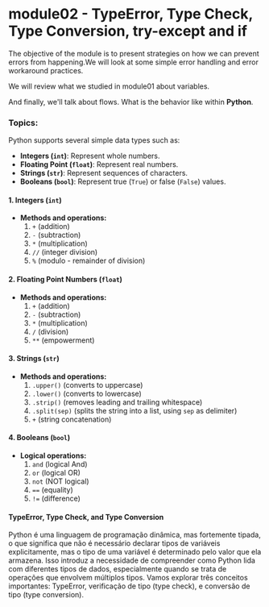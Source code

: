 # module02 - TypeError, Type Check, Type Conversion, try-except and if
The objective of the module is to present strategies on how we can prevent errors from happening.We will look at some simple error handling and error workaround practices.

We will review what we studied in module01 about variables.

And finally, we'll talk about flows. What is the behavior like within **Python**.

### Topics:
Python supports several simple data types such as:

- **Integers (`int`)**: Represent whole numbers.
- **Floating Point (`float`)**: Represent real numbers.
- **Strings (`str`)**: Represent sequences of characters.
- **Booleans (`bool`)**: Represent true (`True`) or false (`False`) values.

#### 1. Integers (`int`)

* **Methods and operations:**
    1. `+` (addition)
    2. `-` (subtraction)
    3. `*` (multiplication)
    4. `//` (integer division)
    5. `%` (modulo - remainder of division)

#### 2. Floating Point Numbers (`float`)

* **Methods and operations:**
    1. `+` (addition)
    2. `-` (subtraction)
    3. `*` (multiplication)
    4. `/` (division)
    5. `**` (empowerment)

#### 3. Strings (`str`)

* **Methods and operations:**
    1. `.upper()` (converts to uppercase)
    2. `.lower()` (converts to lowercase)
    3. `.strip()` (removes leading and trailing whitespace)
    4. `.split(sep)` (splits the string into a list, using `sep` as delimiter)
    5. `+` (string concatenation)

#### 4. Booleans (`bool`)

* **Logical operations:**
    1. `and` (logical And)
    2. `or` (logical OR)
    3. `not` (NOT logical)
    4. `==` (equality)
    5. `!=` (difference)


#### TypeError, Type Check, and Type Conversion
Python é uma linguagem de programação dinâmica, mas fortemente tipada, o que significa que não é necessário declarar tipos de variáveis explicitamente, mas o tipo de uma variável é determinado pelo valor que ela armazena. Isso introduz a necessidade de compreender como Python lida com diferentes tipos de dados, especialmente quando se trata de operações que envolvem múltiplos tipos. Vamos explorar três conceitos importantes: TypeError, verificação de tipo (type check), e conversão de tipo (type conversion).